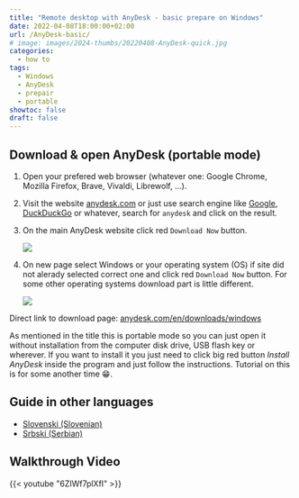 ```yaml
---
title: "Remote desktop with AnyDesk - basic prepare on Windows"
date: 2022-04-08T18:00:00+02:00
url: /AnyDesk-basic/
# image: images/2024-thumbs/20220408-AnyDesk-quick.jpg
categories: 
  - how to
tags: 
  - Windows
  - AnyDesk
  - prepair
  - portable
showtoc: false
draft: false
---
```


## Download & open AnyDesk (portable mode)

1. Open your prefered web browser (whatever one: Google Chrome, Mozilla Firefox, Brave, Vivaldi, Librewolf, ...).
2. Visit the website [anydesk.com](https://anydesk.com/ "Click/tap to visit AnyDesk website!") or just use search engine like [Google](https://www.google.com/ "Click/tap to visit Google website!"), [DuckDuckGo](https://duckduckgo.com/ "Click/tap to visit DuckDuckGo website!") or whatever, search for `anydesk` and click on the result. 
3. On the main AnyDesk website click red `Download Now` button.
   
   ![](/images/AnyDesk/AnyDesk_dl_page_button_dl_now.jpeg)

4. On new page select Windows or your operating system (OS) if site did not alerady selected correct one and click red `Download Now` button. For some other operating systems download part is little different.
   
   ![](/images/AnyDesk/AnyDesk_Win_dl_now.jpeg)
   
Direct link to download page: [anydesk.com/en/downloads/windows](https://anydesk.com/en/downloads/windows "Click/tap to visit AnyDesk download website!")

As mentioned in the title this is portable mode so you can just open it without installation from the computer disk drive, USB flash key or wherever. If you want to install it you just need to click big red button *Install AnyDesk* inside the program and just follow the instructions. Tutorial on this is for some another time 😁.

## Guide in other languages

- [Slovenski (Slovenian)](/AnyDesk-osnova-sl/ "Kliknite/tapnite da odprete! Click/tap to open!")
- [Srbski (Serbian)](/AnyDesk-osnova-sh/ "Kliknite/tapnite da otvorite! Click/tap to open!")

## Walkthrough Video

{{< youtube "6ZIWf7plXfI" >}}
